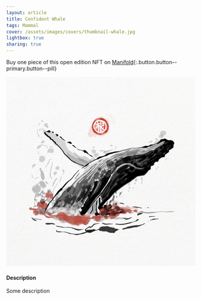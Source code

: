 ```yaml
---
layout: article
title: Confident Whale
tags: Mammal
cover: /assets/images/covers/thumbnail-whale.jpg
lightbox: true
sharing: true
---
```


Buy one piece of this open edition NFT on [Manifold](https://app.manifold.xyz/c/cryptosumie-1){:.button.button--primary.button--pill}

<div class="card mt-3">
  <div class="card__image">
    <img src="/assets/images/hd/whale.jpg"/>
  </div>
  <div class="card__content">
    <div class="card__header">
      <h4>Description</h4>
    </div>
    <p>Some description</p>
  </div>
</div>



